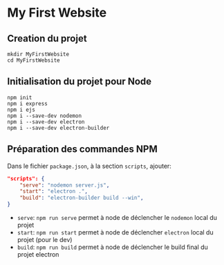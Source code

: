 # My First Website

## Creation du projet

```shell
mkdir MyFirstWebsite
cd MyFirstWebsite
```

## Initialisation du projet pour Node

```shell
npm init
npm i express
npm i ejs
npm i --save-dev nodemon
npm i --save-dev electron
npm i --save-dev electron-builder
```

## Préparation des commandes NPM

Dans le fichier `package.json`, à la section `scripts`, ajouter:

```json
"scripts": {
    "serve": "nodemon server.js",
    "start": "electron .",
    "build": "electron-builder build --win",
}
```

- `serve`: `npm run serve` permet à node de déclencher le `nodemon` local du projet
- `start`: `npm run start` permet à node de déclencher `electron` local du projet (pour le dev)
- `build`: `npm run build` permet à node de déclencher le build final du projet electron
